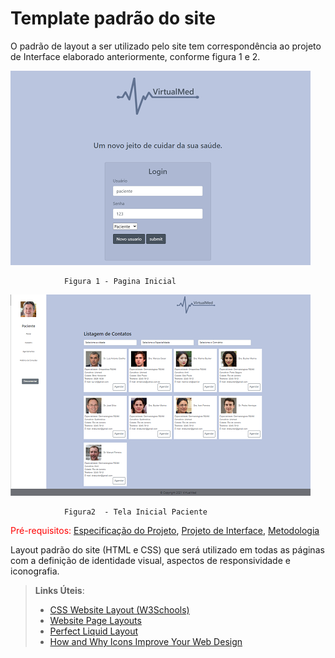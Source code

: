 # Template padrão do site

O  padrão  de  layout  a  ser  utilizado  pelo  site  tem  correspondência  ao  projeto  de  Interface 
elaborado anteriormente, conforme figura 1 e 2.

![Index](img/01-Tela-Inicial-Online.png)

                Figura 1 - Pagina Inicial
                
                

![Index-Paciente](img/01-Tela-Inicial-Paciente-On.png)

                Figura2  - Tela Inicial Paciente



<span style="color:red">Pré-requisitos: <a href="2-Especificação do Projeto.md"> Especificação do Projeto</a></span>, <a href="3-Projeto de Interface.md"> Projeto de Interface</a>, <a href="4-Metodologia.md"> Metodologia</a>

Layout padrão do site (HTML e CSS) que será utilizado em todas as páginas com a definição de identidade visual, aspectos de responsividade e iconografia.

> **Links Úteis**:
>
> - [CSS Website Layout (W3Schools)](https://www.w3schools.com/css/css_website_layout.asp)
> - [Website Page Layouts](http://www.cellbiol.com/bioinformatics_web_development/chapter-3-your-first-web-page-learning-html-and-css/website-page-layouts/)
> - [Perfect Liquid Layout](https://matthewjamestaylor.com/perfect-liquid-layouts)
> - [How and Why Icons Improve Your Web Design](https://usabilla.com/blog/how-and-why-icons-improve-you-web-design/)
